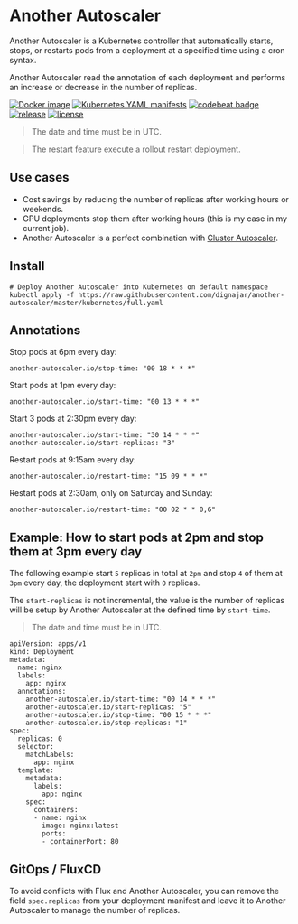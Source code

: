 # Another Autoscaler
Another Autoscaler is a Kubernetes controller that automatically starts, stops, or restarts pods from a deployment at a specified time using a cron syntax.

Another Autoscaler read the annotation of each deployment and performs an increase or decrease in the number of replicas.

[![Docker image](https://img.shields.io/badge/Docker-image-blue.svg)](https://hub.docker.com/r/dignajar/another-autoscaler)
[![Kubernetes YAML manifests](https://img.shields.io/badge/Kubernetes-manifests-blue.svg)](https://github.com/dignajar/another-autoscaler/tree/master/kubernetes)
[![codebeat badge](https://codebeat.co/badges/f57de995-ca62-49e5-b309-82ed60570324)](https://codebeat.co/projects/github-com-dignajar-another-autoscaler-master)
[![release](https://img.shields.io/github/v/release/dignajar/another-autoscaler.svg)](https://github.com/dignajar/another-autoscaler/releases)
[![license](https://img.shields.io/badge/license-MIT-green)](https://github.com/dignajar/another-autoscaler/blob/master/LICENSE)

> The date and time must be in UTC.

> The restart feature execute a rollout restart deployment.

## Use cases
- Cost savings by reducing the number of replicas after working hours or weekends.
- GPU deployments stop them after working hours (this is my case in my current job).
- Another Autoscaler is a perfect combination with [Cluster Autoscaler](https://github.com/kubernetes/autoscaler/tree/master/cluster-autoscaler).
## Install
```
# Deploy Another Autoscaler into Kubernetes on default namespace
kubectl apply -f https://raw.githubusercontent.com/dignajar/another-autoscaler/master/kubernetes/full.yaml
```
## Annotations
Stop pods at 6pm every day:
```
another-autoscaler.io/stop-time: "00 18 * * *"
```

Start pods at 1pm every day:
```
another-autoscaler.io/start-time: "00 13 * * *"
```

Start 3 pods at 2:30pm every day:
```
another-autoscaler.io/start-time: "30 14 * * *"
another-autoscaler.io/start-replicas: "3"
```

Restart pods at 9:15am every day:
```
another-autoscaler.io/restart-time: "15 09 * * *"
```

Restart pods at 2:30am, only on Saturday and Sunday:
```
another-autoscaler.io/restart-time: "00 02 * * 0,6"
```

## Example: How to start pods at 2pm and stop them at 3pm every day
The following example start `5` replicas in total at `2pm` and stop `4` of them at `3pm` every day, the deployment start with `0` replicas.

The `start-replicas` is not incremental, the value is the number of replicas will be setup by Another Autoscaler at the defined time by `start-time`.

> The date and time must be in UTC.

```
apiVersion: apps/v1
kind: Deployment
metadata:
  name: nginx
  labels:
    app: nginx
  annotations:
    another-autoscaler.io/start-time: "00 14 * * *"
    another-autoscaler.io/start-replicas: "5"
    another-autoscaler.io/stop-time: "00 15 * * *"
    another-autoscaler.io/stop-replicas: "1"
spec:
  replicas: 0
  selector:
    matchLabels:
      app: nginx
  template:
    metadata:
      labels:
        app: nginx
    spec:
      containers:
      - name: nginx
        image: nginx:latest
        ports:
        - containerPort: 80
```
## GitOps / FluxCD
To avoid conflicts with Flux and Another Autoscaler, you can remove the field `spec.replicas` from your deployment manifest and leave it to Another Autoscaler to manage the number of replicas.
